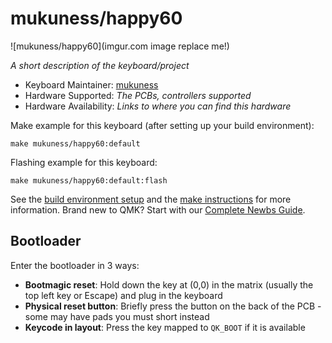 # mukuness/happy60

![mukuness/happy60](imgur.com image replace me!)

*A short description of the keyboard/project*

* Keyboard Maintainer: [mukuness](https://github.com/mukuness)
* Hardware Supported: *The PCBs, controllers supported*
* Hardware Availability: *Links to where you can find this hardware*

Make example for this keyboard (after setting up your build environment):

    make mukuness/happy60:default

Flashing example for this keyboard:

    make mukuness/happy60:default:flash

See the [build environment setup](https://docs.qmk.fm/#/getting_started_build_tools) and the [make instructions](https://docs.qmk.fm/#/getting_started_make_guide) for more information. Brand new to QMK? Start with our [Complete Newbs Guide](https://docs.qmk.fm/#/newbs).

## Bootloader

Enter the bootloader in 3 ways:

* **Bootmagic reset**: Hold down the key at (0,0) in the matrix (usually the top left key or Escape) and plug in the keyboard
* **Physical reset button**: Briefly press the button on the back of the PCB - some may have pads you must short instead
* **Keycode in layout**: Press the key mapped to `QK_BOOT` if it is available
